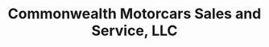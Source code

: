 ---
title: "Commonwealth Motorcars Sales and Service, LLC"
url: /chantilly/commonwealth-motorcars-sales-and-service-llc/
shop: car
---